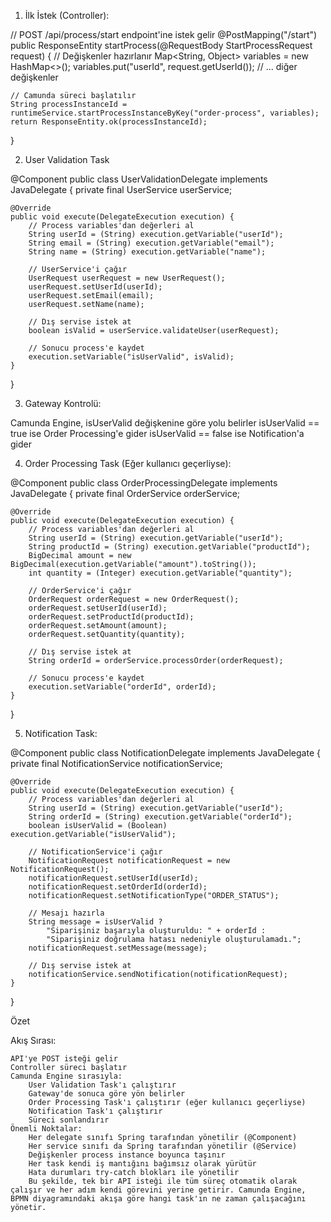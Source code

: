 1. İlk İstek (Controller):

// POST /api/process/start endpoint'ine istek gelir
@PostMapping("/start")
public ResponseEntity<String> startProcess(@RequestBody StartProcessRequest request) {
// Değişkenler hazırlanır
Map<String, Object> variables = new HashMap<>();
variables.put("userId", request.getUserId());
// ... diğer değişkenler

    // Camunda süreci başlatılır
    String processInstanceId = runtimeService.startProcessInstanceByKey("order-process", variables);
    return ResponseEntity.ok(processInstanceId);
}

2. User Validation Task

@Component
public class UserValidationDelegate implements JavaDelegate {
private final UserService userService;

    @Override
    public void execute(DelegateExecution execution) {
        // Process variables'dan değerleri al
        String userId = (String) execution.getVariable("userId");
        String email = (String) execution.getVariable("email");
        String name = (String) execution.getVariable("name");

        // UserService'i çağır
        UserRequest userRequest = new UserRequest();
        userRequest.setUserId(userId);
        userRequest.setEmail(email);
        userRequest.setName(name);

        // Dış servise istek at
        boolean isValid = userService.validateUser(userRequest);
        
        // Sonucu process'e kaydet
        execution.setVariable("isUserValid", isValid);
    }
}

3. Gateway Kontrolü:


Camunda Engine, isUserValid değişkenine göre yolu belirler
isUserValid == true ise Order Processing'e gider
isUserValid == false ise Notification'a gider

4. Order Processing Task (Eğer kullanıcı geçerliyse):


@Component
public class OrderProcessingDelegate implements JavaDelegate {
private final OrderService orderService;

    @Override
    public void execute(DelegateExecution execution) {
        // Process variables'dan değerleri al
        String userId = (String) execution.getVariable("userId");
        String productId = (String) execution.getVariable("productId");
        BigDecimal amount = new BigDecimal(execution.getVariable("amount").toString());
        int quantity = (Integer) execution.getVariable("quantity");

        // OrderService'i çağır
        OrderRequest orderRequest = new OrderRequest();
        orderRequest.setUserId(userId);
        orderRequest.setProductId(productId);
        orderRequest.setAmount(amount);
        orderRequest.setQuantity(quantity);

        // Dış servise istek at
        String orderId = orderService.processOrder(orderRequest);
        
        // Sonucu process'e kaydet
        execution.setVariable("orderId", orderId);
    }
}

5. Notification Task:


@Component
public class NotificationDelegate implements JavaDelegate {
private final NotificationService notificationService;

    @Override
    public void execute(DelegateExecution execution) {
        // Process variables'dan değerleri al
        String userId = (String) execution.getVariable("userId");
        String orderId = (String) execution.getVariable("orderId");
        boolean isUserValid = (Boolean) execution.getVariable("isUserValid");

        // NotificationService'i çağır
        NotificationRequest notificationRequest = new NotificationRequest();
        notificationRequest.setUserId(userId);
        notificationRequest.setOrderId(orderId);
        notificationRequest.setNotificationType("ORDER_STATUS");

        // Mesajı hazırla
        String message = isUserValid ? 
            "Siparişiniz başarıyla oluşturuldu: " + orderId :
            "Siparişiniz doğrulama hatası nedeniyle oluşturulamadı.";
        notificationRequest.setMessage(message);

        // Dış servise istek at
        notificationService.sendNotification(notificationRequest);
    }
}

Özet


Akış Sırası:

	API'ye POST isteği gelir
	Controller süreci başlatır
	Camunda Engine sırasıyla:
		User Validation Task'ı çalıştırır
		Gateway'de sonuca göre yön belirler
		Order Processing Task'ı çalıştırır (eğer kullanıcı geçerliyse)
		Notification Task'ı çalıştırır
		Süreci sonlandırır
	Önemli Noktalar:
		Her delegate sınıfı Spring tarafından yönetilir (@Component)
		Her service sınıfı da Spring tarafından yönetilir (@Service)
		Değişkenler process instance boyunca taşınır
		Her task kendi iş mantığını bağımsız olarak yürütür
		Hata durumları try-catch blokları ile yönetilir
		Bu şekilde, tek bir API isteği ile tüm süreç otomatik olarak çalışır ve her adım kendi görevini yerine getirir. Camunda Engine, BPMN diyagramındaki akışa göre hangi task'ın ne zaman çalışacağını yönetir.
